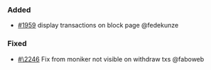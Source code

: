 ### Added

- [\#1959](https://github.com/cosmos/voyager/issues/1959) display transactions on block page @fedekunze

### Fixed

- [#\2246](https://github.com/cosmos/voyager/issues/2246) Fix from moniker not visible on withdraw txs @faboweb